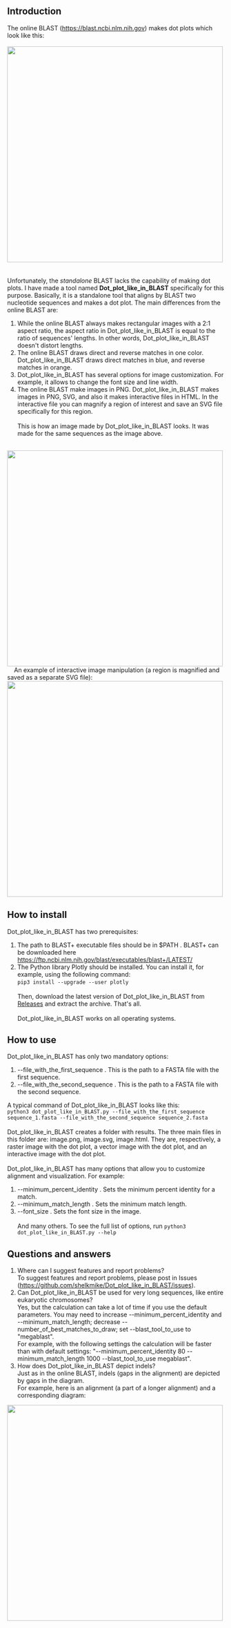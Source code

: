 ## Introduction
The online BLAST (https://blast.ncbi.nlm.nih.gov) makes dot plots which look like this:  
&nbsp;  
<img src="http://mikeshelk.site/Diff/Files_for_GitHub/Dot_plot_like_in_BLAST/dot_plot_from_online_BLAST.png?" width="500">
&nbsp;  
&nbsp;  
Unfortunately, the *standalone* BLAST lacks the capability of making dot plots. I have made a tool named **Dot_plot_like_in_BLAST** specifically for this purpose. Basically, it is a standalone tool that aligns by BLAST two nucleotide sequences and makes a dot plot. The main differences from the online BLAST are:  
1) While the online BLAST always makes rectangular images with a 2:1 aspect ratio, the aspect ratio in Dot_plot_like_in_BLAST is equal to the ratio of sequences' lengths. In other words, Dot_plot_like_in_BLAST doesn't distort lengths.  
2) The online BLAST draws direct and reverse matches in one color. Dot_plot_like_in_BLAST draws direct matches in blue, and reverse matches in orange.  
3) Dot_plot_like_in_BLAST has several options for image customization. For example, it allows to change the font size and line width.  
4) The online BLAST make images in PNG. Dot_plot_like_in_BLAST makes images in PNG, SVG, and also it makes interactive files in HTML. In the interactive file you can magnify a region of interest and save an SVG file specifically for this region.  
&nbsp;  
This is how an image made by Dot_plot_like_in_BLAST looks. It was made for the same sequences as the image above.
&nbsp;  
&nbsp;  
<img src="http://mikeshelk.site/Diff/Files_for_GitHub/Dot_plot_like_in_BLAST/Dot_plot_like_in_BLAST.png?" width="500">
&nbsp;  
&nbsp;  
An example of interactive image manipulation (a region is magnified and saved as a separate SVG file):
<img src="http://mikeshelk.site/Diff/Files_for_GitHub/Dot_plot_like_in_BLAST/Dot_plot_like_in_BLAST__animation.gif?" width="500">

## How to install
Dot_plot_like_in_BLAST has two prerequisites:  
1) The path to BLAST+ executable files should be in $PATH . BLAST+ can be downloaded here https://ftp.ncbi.nlm.nih.gov/blast/executables/blast+/LATEST/  
2) The Python library Plotly should be installed. You can install it, for example, using the following command:  
`pip3 install --upgrade --user plotly`  
&nbsp;  
Then, download the latest version of Dot_plot_like_in_BLAST from [Releases](https://github.com/shelkmike/Dot_plot_like_in_BLAST/releases) and extract the archive. That's all.  
&nbsp;  
Dot_plot_like_in_BLAST works on all operating systems.  

## How to use
Dot_plot_like_in_BLAST has only two mandatory options:
1. --file_with_the_first_sequence . This is the path to a FASTA file with the first sequence.  
2. --file_with_the_second_sequence . This is the path to a FASTA file with the second sequence.

<!-- Empty comment to end a list. Otherwise the list with three options will have numbers "3.", "4.", "5.". See https://stackoverflow.com/a/58506405 -->

A typical command of Dot_plot_like_in_BLAST looks like this:  
`python3 dot_plot_like_in_BLAST.py --file_with_the_first_sequence sequence_1.fasta --file_with_the_second_sequence sequence_2.fasta`  
&nbsp;  
Dot_plot_like_in_BLAST creates a folder with results. The three main files in this folder are: image.png, image.svg, image.html. They are, respectively, a raster image with the dot plot, a vector image with the dot plot, and an interactive image with the dot plot.  
&nbsp;  
Dot_plot_like_in_BLAST has many options that allow you to customize alignment and visualization. For example:  
1. --minimum_percent_identity . Sets the minimum percent identity for a match.  
2. --minimum_match_length . Sets the minimum match length.  
3. --font_size . Sets the font size in the image.  
&nbsp;  
And many others. To see the full list of options, run `python3 dot_plot_like_in_BLAST.py --help`

## Questions and answers
1) Where can I suggest features and report problems?  
To suggest features and report problems, please post in Issues (https://github.com/shelkmike/Dot_plot_like_in_BLAST/issues). 
2) Can Dot_plot_like_in_BLAST be used for very long sequences, like entire eukaryotic chromosomes?  
Yes, but the calculation can take a lot of time if you use the default parameters. You may need to increase --minimum_percent_identity and --minimum_match_length; decrease --number_of_best_matches_to_draw; set --blast_tool_to_use to "megablast".  
For example, with the following settings the calculation will be faster than with default settings: "--minimum_percent_identity 80 --minimum_match_length 1000 --blast_tool_to_use megablast".
3) How does Dot_plot_like_in_BLAST depict indels?  
Just as in the online BLAST, indels (gaps in the alignment) are depicted by gaps in the diagram.  
For example, here is an alignment (a part of a longer alignment) and a corresponding diagram:  
<img src="http://mikeshelk.site/Diff/Files_for_GitHub/Dot_plot_like_in_BLAST/alignment_with_a_gap_and_its_diagram.png?" width="500">  
